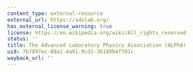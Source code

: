 ```yaml
---
content_type: external-resource
external_url: https://advlab.org/
has_external_license_warning: true
license: https://en.wikipedia.org/wiki/All_rights_reserved
status: ''
title: The Advanced Laboratory Physics Association (ALPhA)
uid: 7b7897ec-88a1-4a91-9cd1-3b180b4f701c
wayback_url: ''
---
```

